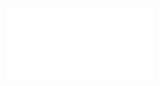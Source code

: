 ![Inteligentne budynki-integracja systemów & BMS - 2023](/Notatki/Semestr%202/Podstawy%20automatyki%20i%20robotyki/Wyk%C5%82ady/Wyk%C5%82ad%206/Inteligentne%20budynki-integracja%20system%C3%B3w%20&%20BMS%20-%202023.pdf)